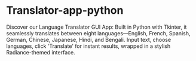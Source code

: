 # Translator-app-python
Discover our Language Translator GUI App: Built in Python with Tkinter, it seamlessly translates between eight languages—English, French, Spanish, German, Chinese, Japanese, Hindi, and Bengali. Input text, choose languages, click 'Translate' for instant results, wrapped in a stylish Radiance-themed interface.
